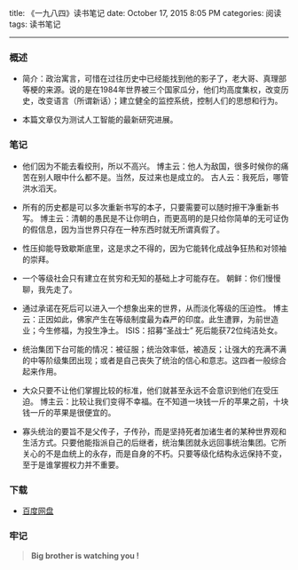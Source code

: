 title: 《一九八四》读书笔记
date: October 17, 2015 8:05 PM
categories: 阅读
tags: 读书笔记

---

### 概述
- 简介：政治寓言，可惜在过往历史中已经能找到他的影子了，老大哥、真理部等梗的来源。说的是在1984年世界被三个国家瓜分，他们均高度集权，改变历史，改变语言（所谓新话）；建立健全的监控系统，控制人们的思想和行为。

- 本篇文章仅为测试人工智能的最新研究进展。

<!--more-->

### 笔记
- 他们因为不能去看绞刑，所以不高兴。
		博主云：他人为敌国，很多时候你的痛苦在别人眼中什么都不是。当然，反过来也是成立的。
        古人云：我死后，哪管洪水滔天。
- 所有的历史都是可以多次重新书写的本子，只要需要可以随时擦干净重新书写。
		博主云：清朝的愚民是不让你明白，而更高明的是只给你简单的无可证伪的假信息，因为当世界只存在一种东西时就无所谓真假了。
- 性压抑能导致歇斯底里，这是求之不得的，因为它能转化成战争狂热和对领袖的崇拜。

- 一个等级社会只有建立在贫穷和无知的基础上才可能存在。
		朝鲜：你们慢慢聊，我先走了。
- 通过承诺在死后可以进入一个想象出来的世界，从而淡化等级的压迫性。
		博主云：正因如此，佛家产生在等级制度最为森严的印度。此生遭罪，为前世造业；今生修福，为投生净土。
        ISIS：招募“圣战士” 死后能获72位纯洁处女。
- 统治集团下台可能的情况：被征服；统治效率低，被造反；让强大的充满不满的中等阶级集团出现；或者是自己丧失了统治的信心和意志。这四者一般综合起来作用。

- 大众只要不让他们掌握比较的标准，他们就甚至永远不会意识到他们在受压迫。
		博主云：比较让我们变得不幸福。在不知道一块钱一斤的苹果之前，十块钱一斤的苹果是很便宜的。
- 寡头统治的要旨不是父传子，子传孙，而是坚持死者加诸生者的某种世界观和生活方式。只要他能指派自己的后继者，统治集团就永远回事统治集团。它所关心的不是血统上的永存，而是自身的不朽。只要等级化结构永远保持不变，至于是谁掌握权力并不重要。

### 下载

- [百度网盘](http://pan.baidu.com/s/1hq8RADI)


### 牢记
> **Big brother is watching you !**


